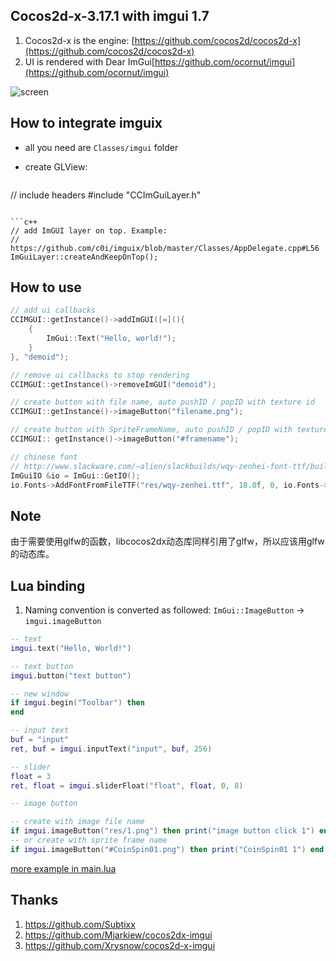## Cocos2d-x-3.17.1 with imgui 1.7

1. Cocos2d-x is the engine: [https://github.com/cocos2d/cocos2d-x](https://github.com/cocos2d/cocos2d-x)
2. UI is rendered with Dear ImGui[https://github.com/ocornut/imgui](https://github.com/ocornut/imgui)


![screen](imguix.png)

## How to integrate imguix

- all you need are `Classes/imgui` folder

- create GLView:


  ```c++
// include headers
#include "CCImGuiLayer.h"
  ```

  ```c++
// add ImGUI layer on top. Example:
// https://github.com/c0i/imguix/blob/master/Classes/AppDelegate.cpp#L56
ImGuiLayer::createAndKeepOnTop();
  ```

## How to use

   ```c++
   // add ui callbacks
   CCIMGUI::getInstance()->addImGUI([=](){
       {
           ImGui::Text("Hello, world!");
       }
   }, "demoid");

   // remove ui callbacks to stop rendering
   CCIMGUI::getInstance()->removeImGUI("demoid");

   // create button with file name, auto pushID / popID with texture id
   CCIMGUI::getInstance()->imageButton("filename.png");

   // create button with SpriteFrameName, auto pushID / popID with texture id
   CCIMGUI:: getInstance()->imageButton("#framename");

   // chinese font
   // http://www.slackware.com/~alien/slackbuilds/wqy-zenhei-font-ttf/build/wqy-zenhei-0.4.23-1.tar.gz
   ImGuiIO &io = ImGui::GetIO();
   io.Fonts->AddFontFromFileTTF("res/wqy-zenhei.ttf", 18.0f, 0, io.Fonts->GetGlyphRangesChinese());
   ```
## Note
由于需要使用glfw的函数，libcocos2dx动态库同样引用了glfw，所以应该用glfw的动态库。

## Lua binding

1. Naming convention is converted as followed: `ImGui::ImageButton` -> `imgui.imageButton`

```lua
-- text
imgui.text("Hello, World!")

-- text button
imgui.button("text button")

-- new window
if imgui.begin("Toolbar") then
end

-- input text
buf = "input"
ret, buf = imgui.inputText("input", buf, 256)

-- slider
float = 3
ret, float = imgui.sliderFloat("float", float, 0, 8)

-- image button

-- create with image file name
if imgui.imageButton("res/1.png") then print("image button click 1") end
-- or create with sprite frame name
if imgui.imageButton("#CoinSpin01.png") then print("CoinSpin01 1") end
```

[more example in main.lua](Resources/res/main.lua)

## Thanks
1. https://github.com/Subtixx
2. https://github.com/Mjarkiew/cocos2dx-imgui
3. https://github.com/Xrysnow/cocos2d-x-imgui

